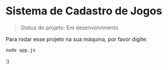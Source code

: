 # Sistema de Cadastro de Jogos

> Status do projeto: Em desenvolvimento

Para rodar esse projeto na sua máquina, por favor digite:

```
node app.js
``` 
:)
